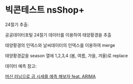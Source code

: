 # 빅콘테스트 nsShop+



24절기 추출:

공공데이터포털 24절기 데이터를 이용하여 태양황경을 추출

태양황경의 인덱스와 날씨데이터의 인덱스를 이용하여 merge

태양황경값을 season 열에 1,2,3,4 (봄, 여름, 가을, 겨울)로 replace 



데이터 예측 참고:

[머신 러닝으로 금 시세를 예측 해보자 feat. ARIMA](https://predictor-ver1.tistory.com/3)

